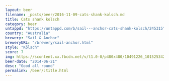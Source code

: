 ```yaml
---
layout: beer
filename: _posts/beer/2016-11-09-cats-shank-kolsch.md
title: Cats shank kolsch
category: beer
untappd: "https://untappd.com/b/sail---anchor-cats-shank-kolsch/245315"
country: "Australia"
brewery: "Sail & Anchor"
breweryURL: "/brewery/sail-anchor.html"
style: "Kölsch"
score: 7
img: https://scontent.xx.fbcdn.net/v/t1.0-0/p480x480/10491226_10152534290818745_8400776013361245843_n.jpg?_nc_cat=111&oh=06a1141f4a37d8a5afdc912c297b309f&oe=5C5A111F
beer-date: "2014-06-21"
desc: "Good all round"
permalink: /beer/:title.html
---
```

